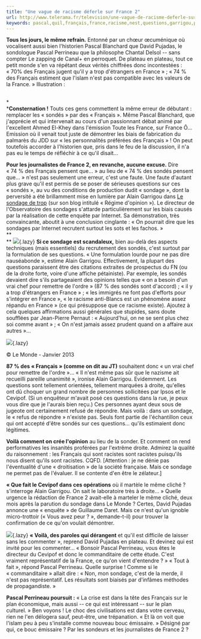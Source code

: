 ```yaml
---
title: "Une vague de racisme déferle sur France 2"
url: http://www.telerama.fr/television/une-vague-de-racisme-deferle-sur-france-2,95115.php
keywords: pascal,quil,français,france,racisme,nest,questions,garrigou,perrineau,sondés,déferle,sondage,vague
---
```

**Tous les jours, le même refrain.** Entonné par un chœur œcuménique où vocalisent aussi bien l'historien Pascal Blanchard que David Pujadas, le sondologue Pascal Perrineau que la philosophe Chantal Delsol -- sans compter Le zapping de Canal+ en perroquet. De plateau en plateau, tout ce petit monde s'en va répétant deux vérités chiffrées donc incontestées : « 70% des Français jugent qu'il y a trop d\'étrangers en France » ; « 74 % des Français estiment que l'islam n'est pas compatible avec les valeurs de la France. » Illustration :

\
*[\
](http://www.dailymotion.com/Telerama_BA)***Consternation !** Touts ces gens commettent la même erreur de débutant : remplacer les « sondés » par des « Français ». Même Pascal Blanchard, que j'apprécie et qui intervenait au cours d'un passionnant débat animé par l'excellent Ahmed El-Khey dans l'émission Toute les France, sur France Ô... Emission où il venait tout juste de démontrer les biais de fabrication du palmarès du JDD sur « les personnalités préférées des Français » ! On peut toutefois accorder à l'historien que, pris dans le feu de la discussion, il n'a pas eu le temps de réfléchir à ce qu'il disait...

**Pour les journalistes de France 2, en revanche, aucune excuse.** Dire « 74 % des Français pensent que... » au lieu de « 74 % des sondés pensent que... » n'est pas seulement une erreur, c'est une faute. Une faute d'autant plus grave qu'il est permis de se poser de sérieuses questions sur ces « sondés », au vu des conditions de production dudit « sondage », dont la perversité a été brillamment mise en lumière par Alain Garrigou dans [Le sondage de trop](http://blog.mondediplo.net/2013-01-29-Le-sondage-de-trop) (sur son blog intitulé « Régime d'opinion »). Le directeur de l'Observatoire des sondages s'attarde particulièrement sur les biais causés par la réalisation de cette enquête par Internet. Sa démonstration, très convaincante, aboutit à une conclusion cinglante : « On pourrait dire que les sondages par Internet recrutent surtout les sots et les fachos. »\
**\
** ![](https://www.telerama.fr/sites/tr_master/themes/tr/images/trans.gif){.lazy} **Si ce sondage est scandaleux,** bien au-delà des aspects techniques (mais essentiels) du recrutement des sondés, c'est surtout par la formulation de ses questions. « Une formulation lourde pour ne pas dire nauséabonde », estime Alain Garrigou. Effectivement, la plupart des questions paraissent être des citations extraites de prospectus du FN (ou de la droite forte, voire d'une affiche pétainiste). Par exemple, les sondés devaient dire s'ils partageaient des opinions telles que « on a besoin d'un vrai chef pour remettre de l'ordre » (87 % des sondés sont d'accord) ; « il y a trop d'étrangers en France » ; « les immigrés ne font pas d'efforts pour s'intégrer en France », « le racisme anti-Blancs est un phénomène assez répandu en France » (ce qui présuppose que ce racisme existe). Ajoutez à cela quelques affirmations aussi générales que stupides, sans doute soufflées par Jean-Pierre Pernaut : « Aujourd'hui, on ne se sent plus chez soi comme avant » ; « On n'est jamais assez prudent quand on a affaire aux autres »...

![](https://www.telerama.fr/sites/tr_master/themes/tr/images/trans.gif){.lazy}

© Le Monde - Janvier 2013

**87 % des « Français » (comme on dit au JT)** souhaitent donc « un vrai chef pour remettre de l'ordre »... « Il n'est même pas sûr que le nazisme ait recueilli pareille unanimité », ironise Alain Garrigou. Evidemment. Les questions sont tellement orientées, tellement marquées à droite, qu'elles ont dû choquer un grand nombre de personnes sollicitées par Ipsos et le Cevipof. (Si un enquêteur m'avait posé ces questions dans la rue, je peux vous dire que je l'aurais bien reçu.) Ces personnes ayant deux sous de jugeote ont certainement refusé de répondre. Mais voilà : dans un sondage, le « refus de répondre » n'existe pas. Seuls font partie de l'échantillon ceux qui ont accepté d'être sondés sur ces questions... qu'ils estimaient donc légitimes.

**Voilà comment on crée l'opinion** au lieu de la sonder. Et comment on rend performatives les insanités proférées par l'extrême droite. Admirez la qualité du raisonnement : les Français qui sont racistes sont racistes puisqu'ils nous disent qu'ils sont racistes. CQFD. \[Attention : je ne dénie pas l'éventualité d'une « droitisation » de la société française. Mais ce sondage ne permet pas de l'évaluer. Il se contente d'en être le zélateur.\]

**« Que fait le Cevipof dans ces opérations** où il martèle le même cliché ? s'interroge Alain Garrigou. On sait le laboratoire très à droite... » Quelle urgence la rédaction de France 2 avait-elle à marteler le même cliché, deux mois après la parution du sondage dans Le Monde ? Certes, David Pujadas annonce une « enquête » de Guillaume Daret. Mais ce n'est qu'un ignoble micro-trottoir (« Vous avez peur ? », demande-t-il) pour trouver la confirmation de ce qu'on voulait démontrer.

![](https://www.telerama.fr/sites/tr_master/themes/tr/images/trans.gif){.lazy} **« Voilà, des paroles qui dérangent** et qu'il est difficile de laisser sans les commenter », reprend David Pujadas en plateau. Et devinez qui est invité pour les commenter... « Bonsoir Pascal Perrineau, vous êtes le directeur du Cevipof et donc le commanditaire de cette étude. C'est vraiment représentatif de la France, ce qu'on vient d\'entendre ? » « Tout à fait », répond Pascal Perrineau. Quelle surprise ! Comme si le « commanditaire » allait dire : « Non, mon sondage, c'est de la merde, il n'est pas représentatif. Les résultats sont biaisés par d'infâmes méthodes de propagandiste. »

**Pascal Perrineau poursuit :** « La crise est dans la tête des Français sur le plan économique, mais aussi -- ce qui est intéressant -- sur le plan culturel. » Ben voyons ! Le choc des civilisations est dans votre cerveau, rien ne l'en délogera sauf, peut-être, une trépanation. « Et là on voit que l'islam peu à peu s'installe comme nouveau bouc émissaire. » Désigné par qui, ce bouc émissaire ? Par les sondeurs et les journalistes de France 2 ?
